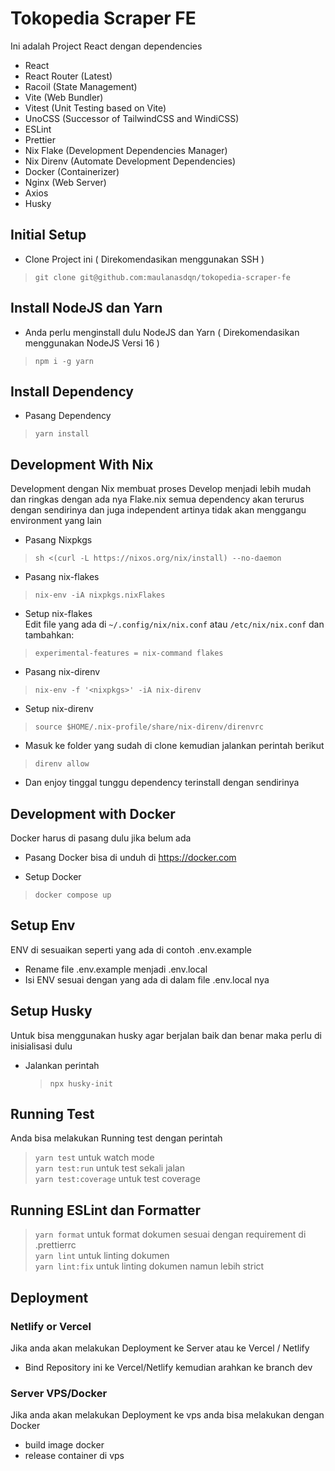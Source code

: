 # Tokopedia Scraper FE

Ini adalah Project React dengan dependencies

- React
- React Router (Latest)
- Racoil (State Management)
- Vite (Web Bundler)
- Vitest (Unit Testing based on Vite)
- UnoCSS (Successor of TailwindCSS and WindiCSS)
- ESLint
- Prettier
- Nix Flake (Development Dependencies Manager)
- Nix Direnv (Automate Development Dependencies)
- Docker (Containerizer)
- Nginx (Web Server)
- Axios
- Husky

## Initial Setup

- Clone Project ini ( Direkomendasikan menggunakan SSH )

> `git clone git@github.com:maulanasdqn/tokopedia-scraper-fe`

## Install NodeJS dan Yarn

- Anda perlu menginstall dulu NodeJS dan Yarn ( Direkomendasikan menggunakan NodeJS Versi 16 )

> `npm i -g yarn`

## Install Dependency

- Pasang Dependency

> `yarn install`

## Development With Nix

Development dengan Nix membuat proses Develop menjadi lebih mudah dan ringkas dengan ada nya Flake.nix semua dependency akan terurus dengan sendirinya dan juga independent artinya tidak akan menggangu environment yang lain

- Pasang Nixpkgs

> `sh <(curl -L https://nixos.org/nix/install) --no-daemon`

- Pasang nix-flakes

> `nix-env -iA nixpkgs.nixFlakes`

- Setup nix-flakes \
  Edit file yang ada di `~/.config/nix/nix.conf` atau `/etc/nix/nix.conf` dan tambahkan:

> `experimental-features = nix-command flakes`

- Pasang nix-direnv

> `nix-env -f '<nixpkgs>' -iA nix-direnv`

- Setup nix-direnv

> `source $HOME/.nix-profile/share/nix-direnv/direnvrc`

- Masuk ke folder yang sudah di clone kemudian jalankan perintah berikut

> `direnv allow`

- Dan enjoy tinggal tunggu dependency terinstall dengan sendirinya

## Development with Docker

Docker harus di pasang dulu jika belum ada

- Pasang Docker bisa di unduh di https://docker.com

- Setup Docker

> `docker compose up`

## Setup Env

ENV di sesuaikan seperti yang ada di contoh .env.example

- Rename file .env.example menjadi .env.local
- Isi ENV sesuai dengan yang ada di dalam file .env.local nya

## Setup Husky

Untuk bisa menggunakan husky agar berjalan baik dan benar maka perlu di inisialisasi dulu

- Jalankan perintah
  > `npx husky-init`

## Running Test

Anda bisa melakukan Running test dengan perintah

> `yarn test` untuk watch mode \
> `yarn test:run` untuk test sekali jalan \
> `yarn test:coverage` untuk test coverage

## Running ESLint dan Formatter

> `yarn format` untuk format dokumen sesuai dengan requirement di .prettierrc \
> `yarn lint` untuk linting dokumen \
> `yarn lint:fix` untuk linting dokumen namun lebih strict

## Deployment

### Netlify or Vercel

Jika anda akan melakukan Deployment ke Server atau ke Vercel / Netlify

- Bind Repository ini ke Vercel/Netlify kemudian arahkan ke branch dev

### Server VPS/Docker

Jika anda akan melakukan Deployment ke vps anda bisa melakukan dengan Docker

- build image docker
- release container di vps
